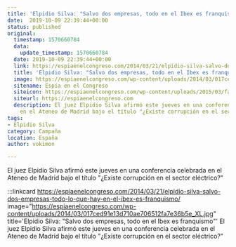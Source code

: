 ```yaml
---
title: 'Elpidio Silva: "Salvo dos empresas, todo en el Ibex es franquismo"'
date:  2019-10-09 22:39:44+00:00
status: published
original:
  timestamp: 1570660784
  data:
    update_timestamp: 1570660784
  date: 2019-10-09 22:39:44+00:00
  link: https://espiaenelcongreso.com/2014/03/21/elpidio-silva-salvo-dos-empresas-todo-lo-que-hay-en-el-ibex-es-franquismo/
  title: 'Elpidio Silva: "Salvo dos empresas, todo en el Ibex es franquismo"'
  image: https://espiaenelcongreso.com/wp-content/uploads/2014/03/017ced91e13d710ae706512fa7e36b5e_XL.jpg
  sitename: Espía en el Congreso
  siteicon: https://espiaenelcongreso.com/wp-content/uploads/2015/03/favicon.png
  siteurl: https://espiaenelcongreso.com
  description: El juez Elpidio Silva afirmó este jueves en una conferencia celebrada
    en el Ateneo de Madrid bajo el título "¿Existe corrupción en el sector eléctrico?"
tags:
- Elpidio Silva
category: Campaña
location: España
author: vokimon

---
```

El juez Elpidio Silva afirmó este jueves en una conferencia celebrada en el Ateneo de Madrid bajo el título "¿Existe corrupción en el sector eléctrico?"

:::linkcard https://espiaenelcongreso.com/2014/03/21/elpidio-silva-salvo-dos-empresas-todo-lo-que-hay-en-el-ibex-es-franquismo/ image="https://espiaenelcongreso.com/wp-content/uploads/2014/03/017ced91e13d710ae706512fa7e36b5e_XL.jpg" title='Elpidio Silva: "Salvo dos empresas, todo en el Ibex es franquismo"'
    El juez Elpidio Silva afirmó este jueves en una conferencia celebrada en el Ateneo de Madrid bajo el título "¿Existe corrupción en el sector eléctrico?"

